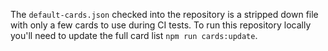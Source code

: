 The `default-cards.json` checked into the repository is a stripped down file with only a few cards to use during CI tests.
To run this repository locally you'll need to update the full card list `npm run cards:update`.

